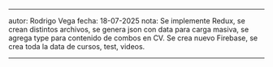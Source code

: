 ****************************************************************************************************************
autor: Rodrigo Vega
fecha: 18-07-2025
nota: Se implemente Redux, se crean distintos archivos, se genera json con data para carga masiva, se agrega type
para contenido de combos en CV.
Se crea nuevo Firebase, se crea toda la data de cursos, test, videos.
****************************************************************************************************************